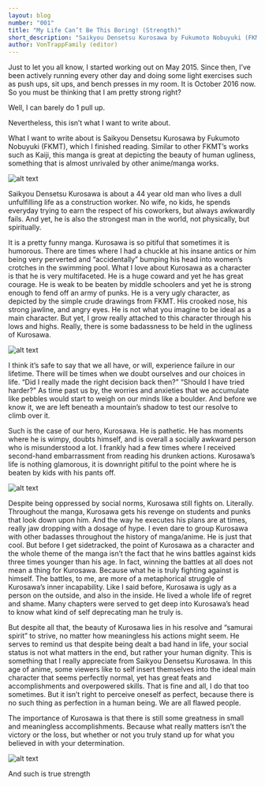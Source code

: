 ```yaml
---
layout: blog
number: "001"
title: "My Life Can’t Be This Boring! (Strength)"
short_description: "Saikyou Densetsu Kurosawa by Fukumoto Nobuyuki (FKMT)"
author: VonTrappFamily (editor)
---
```


Just to let you all know, I started working out on May 2015. Since then, I’ve been actively running every other day and doing some light exercises such as push ups, sit ups, and bench presses in my room. It is October 2016 now. So you must be thinking that I am pretty strong right?

Well, I can barely do 1 pull up.

Nevertheless, this isn’t what I want to write about.

What I want to write about is Saikyou Densetsu Kurosawa by Fukumoto Nobuyuki (FKMT), which I finished reading. Similar to other FKMT’s works such as Kaiji, this manga is great at depicting the beauty of human ugliness, something that is almost unrivaled by other anime/manga works.

![alt text](https://s3-us-west-1.amazonaws.com/images.incronaut.com/saikyoudensetsukurosawa-1.jpg "saikyoudensetsukurosawa-1")

Saikyou Densetsu Kurosawa is about a 44 year old man who lives a dull unfulfilling life as a construction worker. No wife, no kids, he spends everyday trying to earn the respect of his coworkers, but always awkwardly fails.  And yet, he is also the strongest man in the world, not physically, but spiritually.

It is a pretty funny manga. Kurosawa is so pitiful that sometimes it is humorous. There are times where I had a chuckle at his insane antics or him being very perverted and “accidentally” bumping his head into women’s crotches in the swimming pool. What I love about Kurosawa as a character is that he is very multifaceted. He is a huge coward and yet he has great courage. He is weak to be beaten by middle schoolers and yet he is strong enough to fend off an army of punks. He is a very ugly character, as depicted by the simple crude drawings from FKMT. His crooked nose, his strong jawline, and angry eyes. He is not what you imagine to be ideal as a main character. But yet, I grow really attached to this character through his lows and highs. Really, there is some badassness to be held in the ugliness of Kurosawa.

![alt text](https://s3-us-west-1.amazonaws.com/images.incronaut.com/saikyoudensetsukurosawa-2.jpg "saikyoudensetsukurosawa-2")

I think it’s safe to say that we all have, or will, experience failure in our lifetime. There will be times when we doubt ourselves and our choices in life. “Did I really made the right decision back then?” “Should I have tried harder?” As time past us by, the worries and anxieties that we accumulate like pebbles would start to weigh on our minds like a boulder. And before we know it, we are left beneath a mountain’s shadow to test our resolve to climb over it.

Such is the case of our hero, Kurosawa. He is pathetic. He has moments where he is wimpy, doubts himself, and is overall a socially awkward person who is misunderstood a lot. I frankly had a few times where I received second-hand embarrassment from reading his drunken actions. Kurosawa’s life is nothing glamorous, it is downright pitiful to the point where he is beaten by kids with his pants off.

![alt text](https://s3-us-west-1.amazonaws.com/images.incronaut.com/saikyoudensetsukurosawa-3.jpg "saikyoudensetsukurosawa-3")

Despite being oppressed by social norms, Kurosawa still fights on. Literally. Throughout the manga, Kurosawa gets his revenge on students and punks that look down upon him. And the way he executes his plans are at times, really jaw dropping with a dosage of hype. I even dare to group Kurosawa with other badasses throughout the history of manga/anime. He is just that cool. But before I get sidetracked, the point of Kurosawa as a character and the whole theme of the manga isn’t the fact that he wins battles against kids three times younger than his age. In fact, winning the battles at all does not mean a thing for Kurosawa. Because what he is truly fighting against is himself. The battles, to me, are more of a metaphorical struggle of Kurosawa’s inner incapability. Like I said before, Kurosawa is ugly as a person on the outside, and also in the inside. He lived a whole life of regret and shame. Many chapters were served to get deep into Kurosawa’s head to know what kind of self deprecating man he truly is.

But despite all that, the beauty of Kurosawa lies in his resolve and “samurai spirit” to strive, no matter how meaningless his actions might seem. He serves to remind us that despite being dealt a bad hand in life, your social status is not what matters in the end, but rather your human dignity. This is something that I really appreciate from Saikyou Densetsu Kurosawa. In this age of anime, some viewers like to self insert themselves into the ideal main character that seems perfectly normal, yet has great feats and accomplishments and overpowered skills. That is fine and all, I do that too sometimes. But it isn’t right to perceive oneself as perfect, because there is no such thing as perfection in a human being. We are all flawed people.

The importance of Kurosawa is that there is still some greatness in small and meaningless accomplishments. Because what really matters isn’t the victory or the loss, but whether or not you truly stand up for what you believed in with your determination.

![alt text](https://s3-us-west-1.amazonaws.com/images.incronaut.com/saikyoudensetsukurosawa-4.jpg "saikyoudensetsukurosawa-4")

And such is true strength